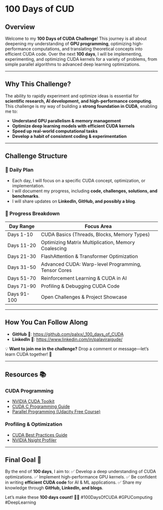 # 100 Days of CUD

## **Overview**
Welcome to my **100 Days of CUDA Challenge**! This journey is all about deepening my understanding of **GPU programming**, optimizing high-performance computations, and translating theoretical concepts into efficient CUDA code. Over the next **100 days**, I will be implementing, experimenting, and optimizing CUDA kernels for a variety of problems, from simple parallel algorithms to advanced deep learning optimizations.

---

## **Why This Challenge?**
The ability to rapidly experiment and optimize ideas is essential for **scientific research, AI development, and high-performance computing**. This challenge is my way of building a **strong foundation in CUDA**, enabling me to:
- **Understand GPU parallelism & memory management**
- **Optimize deep learning models with efficient CUDA kernels**
- **Speed up real-world computational tasks**
- **Develop a habit of consistent coding & experimentation**

---

## **Challenge Structure**
### **📅 Daily Plan**
- Each day, I will focus on a specific CUDA concept, optimization, or implementation.
- I will document my progress, including **code, challenges, solutions, and benchmarks**.
- I will share updates on **LinkedIn, GitHub, and possibly a blog**.

### **🚀 Progress Breakdown**
| **Day Range** | **Focus Area** |
|--------------|---------------|
| Days 1-10  | CUDA Basics (Threads, Blocks, Memory Types) |
| Days 11-20 | Optimizing Matrix Multiplication, Memory Coalescing |
| Days 21-30 | FlashAttention & Transformer Optimization |
| Days 31-50 | Advanced CUDA: Warp-level Programming, Tensor Cores |
| Days 51-70 | Reinforcement Learning & CUDA in AI |
| Days 71-90 | Profiling & Debugging CUDA Code |
| Days 91-100 | Open Challenges & Project Showcase |

---

## **How You Can Follow Along**
- **GitHub** 📂: https://github.com/palxx/_100_days_of_CUDA
- **LinkedIn** 📝: https://www.linkedin.com/in/palavirajgude/

💡 **Want to join me in the challenge?** Drop a comment or message—let’s learn CUDA together! 🚀

---

## **Resources** 📚
### **CUDA Programming**
- [NVIDIA CUDA Toolkit](https://developer.nvidia.com/cuda-toolkit)
- [CUDA C Programming Guide](https://docs.nvidia.com/cuda/cuda-c-programming-guide/index.html)
- [Parallel Programming (Udacity Free Course)](https://www.udacity.com/course/intro-to-parallel-programming--cs344)

### **Profiling & Optimization**
- [CUDA Best Practices Guide](https://docs.nvidia.com/cuda/cuda-c-best-practices-guide/index.html)
- [NVIDIA Nsight Profiler](https://developer.nvidia.com/nsight-systems)

---

## **Final Goal 🎯**
By the end of **100 days**, I aim to:
✅ Develop a deep understanding of CUDA optimizations.
✅ Implement high-performance GPU kernels.
✅ Be confident in writing **efficient CUDA code** for AI & ML applications.
✅ Share my knowledge through **GitHub, LinkedIn, and blogs**.

Let’s make these **100 days count!** 💪🔥 #100DaysOfCUDA #GPUComputing #DeepLearning
